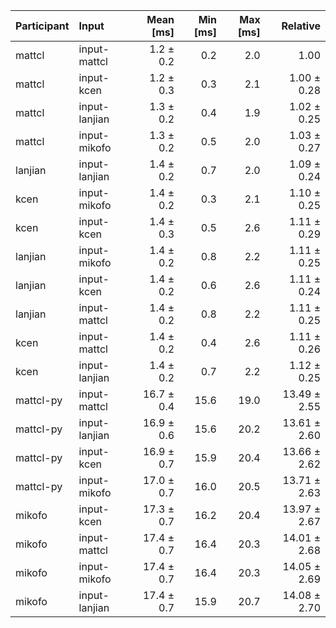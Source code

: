 | Participant | Input | Mean [ms] | Min [ms] | Max [ms] | Relative |
|:---|:---|---:|---:|---:|---:|
| mattcl | input-mattcl | 1.2 ± 0.2 | 0.2 | 2.0 | 1.00 |
| mattcl | input-kcen | 1.2 ± 0.3 | 0.3 | 2.1 | 1.00 ± 0.28 |
| mattcl | input-lanjian | 1.3 ± 0.2 | 0.4 | 1.9 | 1.02 ± 0.25 |
| mattcl | input-mikofo | 1.3 ± 0.2 | 0.5 | 2.0 | 1.03 ± 0.27 |
| lanjian | input-lanjian | 1.4 ± 0.2 | 0.7 | 2.0 | 1.09 ± 0.24 |
| kcen | input-mikofo | 1.4 ± 0.2 | 0.3 | 2.1 | 1.10 ± 0.25 |
| kcen | input-kcen | 1.4 ± 0.3 | 0.5 | 2.6 | 1.11 ± 0.29 |
| lanjian | input-mikofo | 1.4 ± 0.2 | 0.8 | 2.2 | 1.11 ± 0.25 |
| lanjian | input-kcen | 1.4 ± 0.2 | 0.6 | 2.6 | 1.11 ± 0.24 |
| lanjian | input-mattcl | 1.4 ± 0.2 | 0.8 | 2.2 | 1.11 ± 0.25 |
| kcen | input-mattcl | 1.4 ± 0.2 | 0.4 | 2.6 | 1.11 ± 0.26 |
| kcen | input-lanjian | 1.4 ± 0.2 | 0.7 | 2.2 | 1.12 ± 0.25 |
| mattcl-py | input-mattcl | 16.7 ± 0.4 | 15.6 | 19.0 | 13.49 ± 2.55 |
| mattcl-py | input-lanjian | 16.9 ± 0.6 | 15.6 | 20.2 | 13.61 ± 2.60 |
| mattcl-py | input-kcen | 16.9 ± 0.7 | 15.9 | 20.4 | 13.66 ± 2.62 |
| mattcl-py | input-mikofo | 17.0 ± 0.7 | 16.0 | 20.5 | 13.71 ± 2.63 |
| mikofo | input-kcen | 17.3 ± 0.7 | 16.2 | 20.4 | 13.97 ± 2.67 |
| mikofo | input-mattcl | 17.4 ± 0.7 | 16.4 | 20.3 | 14.01 ± 2.68 |
| mikofo | input-mikofo | 17.4 ± 0.7 | 16.4 | 20.3 | 14.05 ± 2.69 |
| mikofo | input-lanjian | 17.4 ± 0.7 | 15.9 | 20.7 | 14.08 ± 2.70 |

